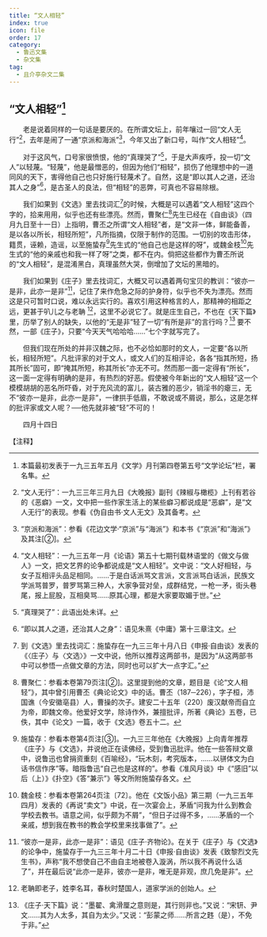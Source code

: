 ```yaml
---
title: “文人相轻”
index: true
icon: file
order: 17
category:
  - 鲁迅文集
  - 杂文集
tag:  
  - 且介亭杂文二集
---
```


## “文人相轻”[^①]

　　老是说着同样的一句话是要厌的。在所谓文坛上，前年嚷过一回“文人无行”[^②]，去年是闹了一通“京派和海派”[^③]，今年又出了新口号，叫作“文人相轻”[^④]。

　　对于这风气，口号家很愤恨，他的“真理哭了”[^⑤]，于是大声疾呼，投一切“文人”以轻蔑。“轻蔑”，他是最憎恶的，但因为他们“相轻”，损伤了他理想中的一道同风的天下，害得他自己也只好施行轻蔑术了。自然，这是“即以其人之道，还治其人之身”[^⑥]，是古圣人的良法，但“相轻”的恶弊，可真也不容易除根。

　　我们如果到《文选》里去找词汇[^⑦]的时候，大概是可以遇着“文人相轻”这四个字的，拾来用用，似乎也还有些漂亮。然而，曹聚仁[^⑧]先生已经在《自由谈》（四月九日至十一日）上指明，曹丕之所谓“文人相轻”者，是“文非一体，鲜能备善，是以各以所长，相轻所短”，凡所指摘，仅限于制作的范围。一切别的攻击形体，籍贯，诬赖，造谣，以至施蛰存[^⑨]先生式的“他自己也是这样的呀”，或魏金枝[^⑩]先生式的“他的亲戚也和我一样了呀”之类，都不在内。倘把这些都作为曹丕所说的“文人相轻”，是混淆黑白，真理虽然大哭，倒增加了文坛的黑暗的。

　　我们如果到《庄子》里去找词汇，大概又可以遇着两句宝贝的教训：“彼亦一是非，此亦一是非”[^⑾]，记住了来作危急之际的护身符，似乎也不失为漂亮。然而这是只可暂时口说，难以永远实行的。喜欢引用这种格言的人，那精神的相距之远，更甚于叭儿之与老聃 [^⑿]，这里不必说它了。就是庄生自己，不也在《天下篇》里，历举了别人的缺失，以他的“无是非”轻了一切“有所是非”的言行吗？[^⒀] 要不然，一部《庄子》，只要“今天天气哈哈哈……”七个字就写完了。

　　但我们现在所处的并非汉魏之际，也不必恰如那时的文人，一定要“各以所长，相轻所短”。凡批评家的对于文人，或文人们的互相评论，各各“指其所短，扬其所长”固可，即“掩其所短，称其所长”亦无不可。然而那一面一定得有“所长”，这一面一定得有明确的是非，有热烈的好恶。假使被今年新出的“文人相轻”这一个模模胡胡的恶名所吓昏，对于充风流的富儿，装古雅的恶少，销淫书的瘪三，无不“彼亦一是非，此亦一是非”，一律拱手低眉，不敢说或不屑说，那么，这是怎样的批评家或文人呢？──他先就非被“轻”不可的！

　　四月十四日

【注释】

[^①]:本篇最初发表于一九三五年五月《文学》月刊第四卷第五号“文学论坛”栏，署名隼。

[^②]:“文人无行”：一九三三年三月九日《大晚报》副刊《辣椒与橄榄》上刊有若谷的《恶癖》一文，文中把一些作家生活上的某些癖习都说成是“恶癖”，是“文人无行”的表现。参看《伪自由书·文人无文》及其备考。

[^③]:“京派和海派”：参看《花边文学·“京派”与“海派”》和本书《“京派”和“海派”》及其注[②]。

[^④]:“文人相轻”：一九三五年一月《论语》第五十七期刊载林语堂的《做文与做人》一文，把文艺界的论争都说成是“文人相轻”。文中说：“文人好相轻，与女子互相评头品足相同。……于是白话派骂文言派，文言派骂白话派，民族文学派骂普罗，普罗骂第三种人，大家争营对垒，成群结党，一枪一矛，街头巷尾，报上屁股，互相臭骂……原其心理，都是大家要取媚于世。”

[^⑤]:“真理哭了”：此语出处未详。

[^⑥]:“即以其人之道，还治其人之身”：语见朱熹《中庸》第十三章注文。

[^⑦]:到《文选》里去找词汇：施蛰存在一九三三年十月八日《申报·自由谈》发表的《〈庄子〉与〈文选〉》一文中说，他所以推荐这两部书，是因为“从这两部书中可以参悟一点做文章的方法，同时也可以扩大一点字汇。”

[^⑧]:曹聚仁：参看本卷第79页注[②]。这里提到他的文章，题目是《论“文人相轻”》，其中曾引用曹丕《典论论文》中的话。曹丕（187─226），字子桓，沛国谯（今安徽亳县）人，曹操的次子。建安二十五年（220）废汉献帝而自立为帝，即魏文帝。他爱好文学，除诗作外，兼擅批评，所著《典论》五卷，已佚，其中《论文》一篇，收于《文选》卷五十二。

[^⑨]:施蛰存：参看本卷第4页注[③]。一九三三年他在《大晚报》上向青年推荐《庄子》与《文选》，并说他正在读佛经，受到鲁迅批评。他在一些答辩文章中，说鲁迅也曾捐资重刻《百喻经》，“玩木刻，考究版本，……以骈体文为白话书信作序”等。暗指鲁迅“自己也是这样的”。参看《准风月谈》中《“感旧”以后（上）》《扑空》《答“兼示”》等文所附施蛰存各文。

[^⑩]:魏金枝：参看本卷第264页注〔72〕。他在《文饭小品》第三期（一九三五年四月）发表的《再说“卖文”》中说，在一次宴会上，茅盾“问我为什么到教会学校去教书。语意之间，似乎颇为不屑”，“但日子过得不多，……茅盾的一个亲戚，想到我在教书的教会学校里来找事做了”。

[^⑾]:“彼亦一是非，此亦一是非”：语见《庄子·齐物论》。在关于《庄子》与《文选》的论争中，施蛰存于一九三三年十月二十日《申报·自由谈》发表《致黎烈文先生书》，声称“我不想使自己不由自主地被卷入漩涡，所以我不再说什么话了”，并在最后说“此亦一是非，彼亦一是非，唯无是非观，庶几免是非”。

[^⑿]:老聃即老子，姓李名耳，春秋时楚国人，道家学派的创始人。

[^⒀]:《庄子·天下篇》说：“墨翟、禽滑厘之意则是，其行则非也。”又说：“宋钘、尹文……其为人太多，其自为太少。”又说：“彭蒙之师……所言之韪（是），不免于非。”
